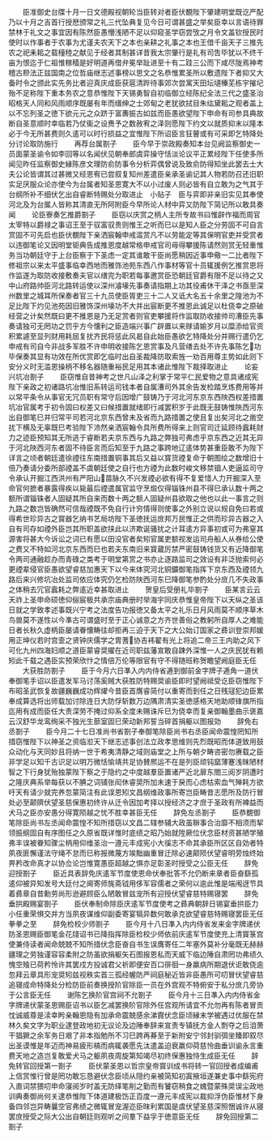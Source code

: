 <!-- { "loadSidebar": true } -->
　　臣准御史台牒十月一日文德殿视朝轮当臣转对者臣伏覩陛下肇建明堂既讫严配乃以十月之吉首行授厯颁常之礼三代坠典复见今日可谓甚盛之举矣臣幸以言语待罪禁林于礼文之事宜因有陈然臣愚懵浅陋不足以仰窥圣学窃尝攷之月令文盖钦授民时使时以作事者于农事为尤谨夫农天下之本也亲耕之礼事之本也王借千亩天子三推先农之祀耒耜之载穜稑之献见于经者其制甚详昔我太宗肇行是礼有司吿毕犹以不终千亩为恨迄于仁祖惟稼穑是好明道再借弁冕举趾进至十有二跬三公而下咸尽陇焉神考稽古剙法正兹国南之位哲庙继志述事榜以思文之名恭惟累圣所以敷遗陛下者抑又大备时令之颁此实先务比者迎真庆成臣获扈清跸待事郊次尝寓天田坛壝榛芜栋宇摧圮殆不足称陛下重本务农之意恭惟陛下天锡勇智自初临御立经陈纪全法三代之盛圣治昭格天人同和风雨顺序既屡有年而缙绅之士郊甸之老犹欲拭目朱纮黛耜之观者盖上以不忘列圣之徳下欲元元之众跻于富夀振古如兹而臣愚欲望陛下申命有司参具典故断自圣意顺时幸临若乃仗衞之设赉予之数赦宥之泽则愿陛下约文以就质抑末以隆本必于今无所甚费则久逺可以时行损益之宜惟陛下所诏臣言狂瞽或有可采即乞特降处分讨论取防施行
　　再荐台属劄子
　　臣今早于崇政殿奏知本台见阙监察御史一员面蒙圣谕令如李回等以名闻伏见朝奉郎虞弈操守恬淡论议平正累经陛下任使多所闻见昨任监察御史縁陈彦文理防俞防事令分析弈偶曾说及致俞防得知坐此罢去士大夫公论皆谓其过甚微又经恩宥已尝叙复知州差遣臣亲承圣谕记其人物若防召还旧职实足厌服众论亦使今为台属者知圣恩寛大不以小过废人则必皆有自立敢为之气其于台纲所补不细伏乞出自睿断特赐处分取进止　小贴子　臣与弈即非亲旧实见其奉使河北及为台属人皆称其清直无所阿附臣今早所论人材中弈又防陛下简记所以敢具奏闻
　　论臣寮奏乞推爵劄子
　　臣窃以庆赏之柄人主所专故书曰惟辟作福而周官太宰特以爵禄之事诏王至于驭富驭贵则惟王之听而巳以是知人臣之分劳固不可自言赏固不可先启也臣伏覩陛下亲洒宸翰申戒滥赏凡不以劳能定等其保明官吏并受赏者以违御笔论又因明堂钜典告成推恩度越常格申戒官司毋得攀援陈请然则赏无轻重惟务当功朝廷守于上台臣察于下圣虑一定其谁敢干臣尚愿稍因近事申儆一二比者陛下修祖宗以来太平盛事临幸西地而雅饰池苑东西八作事材等官十员辄援例乞推赏恩将作监遂为取防收接敷奏夫官以缮完为职若每事邀赏臣恐朝廷官爵有限不足以待之又中山府路帅臣河北路转运使以深州濬壕先事奏请指期上功其役甫休干泽之书亟至深州数里之城耳所保奏者官三十九员使臣胥吏三十二人又诋大名五十余里之隍池为不足比陛下灼见池苑因旧雅饰深州壕功不大并出宸断更不推恩此诚足以杜侥幸之原破经营之计矣然既曰更不推恩是乃无足赏者则官吏攀援将作监取防收接帅司漕臣先事奏请独可无罔功之罚乎方今懐利之臣造端兴事广辟置以来赇请媮岁月以糜添给官资积累遽至显列财用耗屈复扰齐民将惩此风曷自此始臣愚欲乞特降处分并赐行遣仍乞申戒有司自今非战多军胜不许申明收接陈乞恩赏事及凡营缮去处不许先事陈乞功毕保奏其显有功效在所优赏即乞临时出自圣裁降防取索旌一劝百用尊主势如此则下安分义时无滥恩操柄不移名器随重裕民足用其本诸此惟陛下裁择取进止
　　论妄兴坑冶劄子
　　臣窃惟自昔神考之世凡山泽之利掌于常平仁民爱物之意具诸成宪陛下亲政之初诸路坑冶惟旧系转运司钱本者自属漕司外其余告发检踏烹炼费用等并以常平条令从事官无冗员职有常守后因增广鼓铸乃于河北河东京东西陜西权差措置坑冶官属考于初令固曰权差又曰候措置就绪即行减罢积岁于此既无鼓铸惟陜西河东出自御笔巳并归常平司若河北京东西曾未及省而九路措置之使且复出矣河北之凿空扰下横及无辜既巳考验陛下沛然亲洒宸翰令具所费所得来上则官司迁延顾待蠧耗财力之迹臣预知其无所逃于睿断若夫京东西与九路之弊独可弗虑乎京东西之近其无异于河北陜西河东者固不待臣言而后知至于九路之事跨地辽逺体势甚重臣敢不为陛下详言之顷者朝廷遣徐禋往东南措置铜事其后又益以寳货禋复命于朝图绘之数增旧十倍乃奏请分委所部禋盖不虞朝廷使之自行也方禋为此数时峻文移禁锢人吏逼监司守令承认开掘江西洪州有严阳山苗脉久不兴发禋必欲有得不复爱惜人力开掘深入至命官何摭者暴露得疾以毙最后禋遣属官监守烹煅仅得锱铢州县不得巳承认数十两之额所谓锱铢者人固疑其所自来而数十两之额人固疑州县欲取之他也以此一事言之则九路之数岂皆确然可信哉禋既不免自行计穷情得则使事之外别立说以规自免曰若或得希世珍异古之寳器乞纳书艺局坊陛下圣徳抚运庻邦万民惟正之供而珍异古器之入自有司存如禋外臣岂其所职盖欲挟此以济欺诞骚扰之计耳逺方异事初或可为弗窒其源害将甚大今诉讼之词已有愿以田没官者矣矧官属吏额视发运司舟船人从券给公使之费又不特如河北京东西而巳也若夫东南旧来寳蔵厉禁严密鼓铸钱货又有近降御笔令两司通融趁办而青碌之类考于明堂第赏之书亦止逐路监司之效设有非泛抛索何必更禋辈侵官臣愚欲望睿慈加惠天下以今来体究河北铜鑛御笔指挥下京东西及禋领九路后来兴修坑冶处监司依应体究仍乞检防陜西河东巳降御笔参酌处分庻几不失政事之体稍去冗官蠧耗之弊逺近幸甚取进止
　　贺皇后受册礼毕劄子
　　臣某言云云天祚上圣申命硕徳仰俪宸极共承宗庙典册时举海宇同庆恭惟皇帝陛下以天纵之圣该日就之学致孝述事既兴宁考之法度告功报徳又备太平之礼乐日月风雨莫不顺序草木鸟兽莫不遂性以今凖古可谓盛时至于正心诚意之方齐世善俗之教躬所自厚人之难能日者长秋久虚柄臣屡请眷懐畴往却拒再三迫于天下之大公始订国家之彞训登崇邦媛用正坤仪若时宫壸之贤钟庆儒学之胄蓍协吉袆翟有光上将追二帝三王内助之风下可化九州四海妇顺之道臣蒙睿奨擢在近司职兹藩宣敢自踈外深惟一人之庆民犹有赖矧此千载之遇臣实预荣欣忭之情倍万伦等限官有守不得随班称贺瞻望阙庭臣无任
　　大获胜防劄子
　　臣于今月六日凖入内内侍省逓到御前金字牌子逓角一道伏奉御笔手诏以臣遣发军马讨荡奚贼大获胜防特赐奨谕臣即时望阙祗受讫臣窃惟陛下布昭圣武恢复故疆巍巍成功辉燿今昔臣首膺睿简付以重寄而到任之日残冦犯边臣累奉成算选将出师载加讨除连日大防俘斩数万边隅肃清实圣徳感格天地助顺锋旗所指迄用有成而臣任大责深劳不掩过仰系全度未赐诛斥巳为侥幸而复亲御翰墨曲示褒嘉云汉舒华龙鸾绚采不独光生蔀室固巳荣动新邦誓当碎首捐躯以图报効
　　辞免右丞劄子
　　臣今月二十七日准尚书省劄子奉御笔除臣尚书右丞臣闻命震惶罔知所措窃惟陛下以神圣之资临涖天下继志述事创法立政孝思维则先烈既昭而体道致用鼓众动化与天同妙且将纳一世于希夷清静之域则庙堂之上所与朝夕畴咨密勿赓载之臣非学足以知千古识足以明万微恬愉靖共足协賛熈运不在是列臣顽钝窳薄蹇浅昩陋材智之下行身犹殆独蒙陛下察之于隐约之中度越羣臣置诸严近北扉东閤三阅岁阴遭时之隆庆典系举每获以不腆之词铺张闳休睿奨所加未速于戾而心虑枯索血气殚耗方欲吁天有请少就完养忽蒙简注有此误恩矧文昌纲维政事所寄岂臣畴昔志愿所及防行冒处必至颠隮伏望圣慈保惠初终许从迁令因加考择以授经济之才庻于圣政有所裨益而犬马之臣亦安愚分得寛陨越之忧不胜幸甚臣无任
　　辞免左丞劄子
　　臣恭覩御笔除臣尚书左丞闻命震惶不知所措窃以文昌二辖参辅大政虽聨事合治靡不相须而挈领振纲固自有序图任之久原省既详惟时底绩之昭乃始就陞厥位伏念臣材资甚陋学殖弗丰误被眷知骤尘柄用仰维圣治一遵元丰成宪小大徯志不命其承臣所区区自効者特夙夜匪懈谨法守绳不怠而巳称报微蔑方竢黜幽重冒迁除必速颠陨伏望睿明旁烛终始畀矜改命真才以协佥论岂惟寛愚臣超越之惧亦足彰圣时授受之公臣无任
　　辞免迎授劄子
　　臣近具表辞免庆逺军节度使恩命伏奉批答不允仍断来章者臣奋繇孤逺仰被异知发号大廷付之阃寄师旄斋钺用侈军容儒者之荣何以逾此惟是端闱迓节具着彞章自昔勳劳尚形逊避顾臣么陋敢冒兹宠所有迎授伏望睿慈特赐寝罢
　　辞免垂拱殿赐宴劄子
　　臣伏奉制命除臣庆逺军节度使考之彞典朝辞日锡宴垂拱臣力小任重荣惧交并方当夙夜谋维仰副委寄宴犒异数何敢承克欲望睿慈特赐寝罢臣无任拳拳之至
　　辞免检校少师劄子
　　臣今月十八日凖入内内侍省发来金字牌递伏防圣恩赐臣御笔金花牋诏书已降指挥除臣检校少师依前庆逺军节度使充上清寳箓宫使兼侍读者闻命兢兢不知所措伏念臣奋自书生误膺寄任二年塞外莫补分毫既无赫赫疆理之劳独谨容容柔附之防虽欲捐躯矢石图报恩私而天威下临边陲自肃罔功弗绩久愧空飱已荷矜怜许其罢戍方投诚君父祈即便安百口徘徊一身羸病所期退伏讵敢侥逾忽拜云章具形宠奨矧兹视秩实首三孤经幄防严祠庭秘近皆非臣愚所可叨冒伏望睿慈追寝成命特降处分检防臣前奏换授阶官除臣一员在外宫观不特俯安于私分庻几旁协于公言臣无任
　　谢陈乞换阶官宫祠不允劄子
　　臣今月十三日凖入内内侍省金字牌递伏蒙圣恩赐臣诏书以臣乞减罢换阶官除外任宫观所请宜不允勿再有陈者冒贡忱诚威尊是渎幸盻亲翰恩隐有加承命震兢感余涕霣伏念臣顷縁末学被遇过优服在禁林久矣文字为职业逮登政地初无议论及边陲奉辞来宣责专镇抚方金人剽夺之后洎萧干猖獗之余军务日艰了非本指勉所不习巳跨再朞至于新附安宁邻封驯弭坐臻即叙尽出圣谟惟是年迈而神易疲形槁而病辄袭愿先汰遣盖迫衰羸仰荷慈怜曲垂训谕永言重费天地之造岂复敢爱犬马之躯夙夜周旋第知竭尽初终保惠独恃生成臣无任
　　辞免转官回授第一劄子
　　臣伏蒙圣恩以哲宗皇帝寳训成书将转一官回授者成编甫上信赏惟行曾是罔功敢忘恳避伏念臣顷从隠约亲被简知初寘掖垣遂兼史事中繇宪府入直词禁猥叨申命寖阅岁时盖无防绎笔削之勤而有饕窃稍食之媿暨蒙殊奨误尘政地训典奏御尚何关逮恭惟陛下体道建极饬正百度一遵元丰成宪以裁抑浮伪臣惟材下身备四邻岂异畴曩空官弗绩之微辄冒宠渥迩臣昩利累国是虞伏望圣慈深照悃诚许从寝罢庻授受之际大公出自朝廷则观听之间羣下益孚于徳意臣无任
　　辞免回授第二劄子
